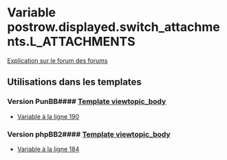 # Variable postrow.displayed.switch_attachments.L_ATTACHMENTS
[Explication sur le forum des forums](http://forum.forumactif.com/t294113-listing-des-variables#postrow.displayed.switch_attachments.L_ATTACHMENTS)
## Utilisations dans les templates
### Version PunBB#### [Template viewtopic_body](punbb/viewtopic_body.md)
* [Variable à la ligne 190](../punbb/viewtopic_body.tpl#L190)
### Version phpBB2#### [Template viewtopic_body](subsilver/viewtopic_body.md)
* [Variable à la ligne 184](../subsilver/viewtopic_body.tpl#L184)